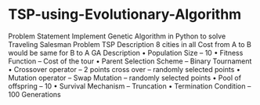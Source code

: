 # TSP-using-Evolutionary-Algorithm
Problem Statement Implement Genetic Algorithm in Python to solve Traveling Salesman Problem TSP Description 8 cities in all Cost from A to B would be same for B to A GA Description • Population Size – 10 • Fitness Function – Cost of the tour • Parent Selection Scheme – Binary Tournament • Crossover operator – 2 points cross over – randomly selected points • Mutation operator – Swap Mutation – randomly selected points • Pool of offspring – 10 • Survival Mechanism – Truncation • Termination Condition – 100 Generations
